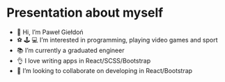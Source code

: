 # Presentation about myself
- 👋 Hi, I’m Paweł Giełdoń
- ⚽ 🕹️ 💻 I’m interested in programming, playing video games and sport 
- 📚 I’m currently a graduated engineer
- 👌 I love writing apps in React/SCSS/Bootstrap
- 🤝 I’m looking to collaborate on developing in React/Bootstrap


